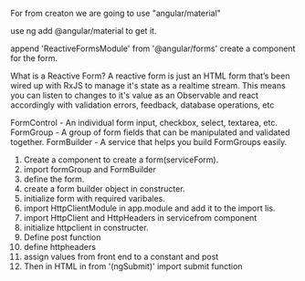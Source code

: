 For from creaton we are going to use "angular/material"

use ng add @angular/material to get it.

append 'ReactiveFormsModule' from '@angular/forms'
create a component for the form.


What is a Reactive Form?
A reactive form is just an HTML form that’s been wired up with RxJS to manage it's state as a realtime stream.
This means you can listen to changes to it's value as an Observable and react accordingly with validation errors,
feedback, database operations, etc

FormControl - An individual form input, checkbox, select, textarea, etc.
FormGroup - A group of form fields that can be manipulated and validated together.
FormBuilder - A service that helps you build FormGroups easily.


1. Create a component to create a form(serviceForm).
2. import formGroup and FormBuilder
3. define the form.
4. create a form builder object in constructer.
5. initialize form with required varibales.
6. import HttpClientModule in app.module and add it to the import lis.
7. import HttpClient and HttpHeaders in servicefrom component
8. initialize httpclient in constructer.
9. Define post function 
10. define httpheaders
11. assign values from front end to a constant and post
12. Then in HTML in from '(ngSubmit)' import submit function
